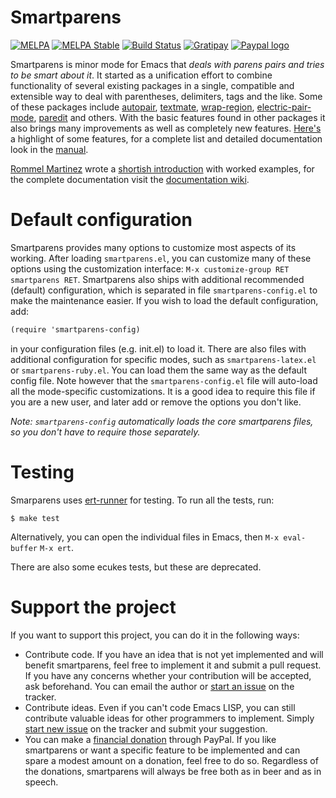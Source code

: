 # Smartparens
[![MELPA](http://melpa.org/packages/smartparens-badge.svg)](http://melpa.org/#/smartparens)
[![MELPA Stable](http://stable.melpa.org/packages/smartparens-badge.svg)](http://stable.melpa.org/#/smartparens)
[![Build Status](https://travis-ci.org/Fuco1/smartparens.png?branch=master)](https://travis-ci.org/Fuco1/smartparens)
[![Gratipay](http://img.shields.io/gratipay/Fuco1.svg)](https://www.gratipay.com/Fuco1/)
[![Paypal logo](https://www.paypalobjects.com/en_US/i/btn/btn_donate_LG.gif)](https://www.paypal.com/cgi-bin/webscr?cmd=_s-xclick&hosted_button_id=CEYP5YVHDRX8C)

Smartparens is minor mode for Emacs that *deals with parens pairs and tries to be smart about it*. It started as a unification effort to combine functionality of several existing packages in a single, compatible and extensible way to deal with parentheses, delimiters, tags and the like. Some of these packages include [autopair](https://github.com/capitaomorte/autopair), [textmate](http://code.google.com/p/emacs-textmate/), [wrap-region](https://github.com/rejeep/wrap-region), [electric-pair-mode](http://www.emacswiki.org/emacs/ElectricPair), [paredit](http://emacswiki.org/emacs/ParEdit) and others. With the basic features found in other packages it also brings many improvements as well as completely new features. [Here's][wiki-what] a highlight of some features, for a complete list and detailed documentation look in the [manual][wiki-new].

[Rommel Martinez](https://github.com/ebzzry) wrote a [shortish introduction](https://ebzzry.github.io/emacs-pairs.html) with worked examples, for the complete documentation visit the [documentation wiki][wiki].

[wiki]: https://github.com/Fuco1/smartparens/wiki
[wiki-what]: https://github.com/Fuco1/smartparens/wiki#wiki-what-is-this-package-about?
[wiki-new]: https://github.com/Fuco1/smartparens/wiki#wiki-information-for-new-users

# Default configuration

Smartparens provides many options to customize most aspects of its working.  After loading `smartparens.el`, you can customize many of these options using the customization interface: `M-x customize-group RET smartparens RET`.  Smartparens also ships with additional recommended (default) configuration, which is separated in file `smartparens-config.el` to make the maintenance easier.  If you wish to load the default configuration, add:

```scheme
(require 'smartparens-config)
```

in your configuration files (e.g. init.el) to load it.  There are also files with additional configuration for specific modes, such as `smartparens-latex.el` or `smartparens-ruby.el`.  You can load them the same way as the default config file.  Note however that the `smartparens-config.el` file will auto-load all the mode-specific customizations.  It is a good idea to require this file if you are a new user, and later add or remove the options you don't like.

*Note: `smartparens-config` automatically loads the core smartparens files, so you don't have to require those separately.*

# Testing

Smarparens uses [ert-runner](https://github.com/rejeep/ert-runner.el)
for testing. To run all the tests, run:

```
$ make test
```

Alternatively, you can open the individual files in Emacs, then
`M-x eval-buffer` `M-x ert`.

There are also some ecukes tests, but these are deprecated.

# Support the project

If you want to support this project, you can do it in the following ways:

* Contribute code. If you have an idea that is not yet implemented and will benefit smartparens, feel free to implement it and submit a pull request. If you have any concerns whether your contribution will be accepted, ask beforehand. You can email the author or [start an issue](https://github.com/Fuco1/smartparens/issues/new) on the tracker.
* Contribute ideas. Even if you can't code Emacs LISP, you can still contribute valuable ideas for other programmers to implement. Simply [start new issue](https://github.com/Fuco1/smartparens/issues/new) on the tracker and submit your suggestion.
* You can make a [financial donation](https://www.paypal.com/cgi-bin/webscr?cmd=_s-xclick&hosted_button_id=CEYP5YVHDRX8C) through PayPal.  If you like smartparens or want a specific feature to be implemented and can spare a modest amount on a donation, feel free to do so. Regardless of the donations, smartparens will always be free both as in beer and as in speech.

